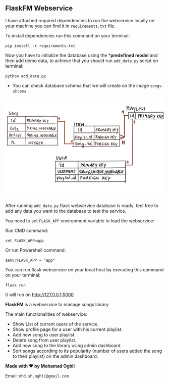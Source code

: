 ## FlaskFM Webservice 
I have attached required dependencies to run the webservice locally on your machine you can find it in `requirements.txt` file.

To install dependencies run this command on your terminal:

`pip install -r requirements.txt`

Now you have to initialize the database using the ***predefined model** and then add demo data, to achieve that you should run `add_data.py` script on terminal:

`python add_data.py`

* You can check database schema that we will create on the image `songs-shcema`.


![](songs-schema.png)

After running `add_data.py` flask webservice database is ready. feel free to add any data you want to the database to test the service.

You need to set `FLASK_APP` environment variable to load the webservice:

Run CMD command:

`set FLASK_APP=app`

Or run Powershell command:

`$env:FLASK_APP = "app"`

You can run flask webservice on your local host by executing this command on your terminal:

`flask run`

It will run on http://127.0.0.1:5000

**FlaskFM** is a webservice to manage songs library

The main functionalities of webservice:


* Show List of current users of the service.
* Show profile page for a user with his current playlist.
* Add new song to user playlist.
* Delete song from user playlist.
* Add new song to the library using admin dashboard.
* Sort songs according to its popularity (number of users added the song to their playlist) on the admin dashboard. 

**Made with ❤ by Mohamad Oghli**

Email: `mhd.sh.oghli@gmail.com`